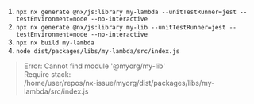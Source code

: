 1. `npx nx generate @nx/js:library my-lambda --unitTestRunner=jest --testEnvironment=node --no-interactive`
2. `npx nx generate @nx/js:library my-lib --unitTestRunner=jest --testEnvironment=node --no-interactive`
3. `npx nx build my-lambda`
4. `node dist/packages/libs/my-lambda/src/index.js`
> Error: Cannot find module '@myorg/my-lib'  
Require stack:  
/home/user/repos/nx-issue/myorg/dist/packages/libs/my-lambda/src/index.js

